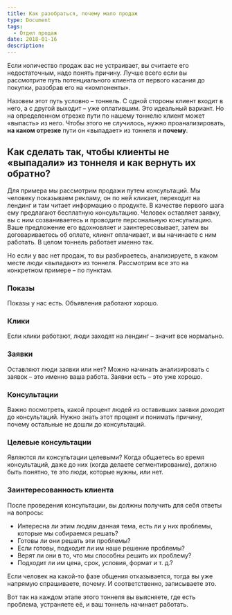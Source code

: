 ```yaml
---
title: Как разобраться, почему мало продаж
type: Document
tags:
  - Отдел продаж
date: 2018-01-16
description: 
---
```


Если количество продаж вас не устраивает, вы считаете его недостаточным, надо понять причину. Лучше всего если вы рассмотрите путь потенциального клиента от первого касания до покупки, разобрав его на «компоненты».

Назовем этот путь условно – тоннель. С одной стороны клиент входит в него, а с другой выходит – уже оплатившим. Это идеальный вариант. Но на определенном отрезке пути по нашему тоннелю клиент может «выпасть» из него. Чтобы этого не случилось, нужно проанализировать, **на каком отрезке** пути он «выпадает» из тоннеля и **почему**.

## Как сделать так, чтобы клиенты не «выпадали» из тоннеля и как вернуть их обратно?

Для примера мы рассмотрим продажи путем консультаций. Мы человеку показываем рекламу, он по ней кликает, переходит на лендинг и там читает информацию о продукте. В качестве первого шага ему предлагают бесплатную консультацию. Человек оставляет заявку, вы с ним созваниваетесь и проводите персональную консультацию. Ваше предложение его вдохновляет и заинтересовывает, затем вы договариваетесь об оплате, клиент оплачивает, и вы начинаете с ним работать. В целом тоннель работает именно так. 

Но если у вас нет продаж, то вы разбираетесь, анализируете, в каком месте люди «выпадают» из тоннеля. Рассмотрим все это на конкретном примере – по пунктам.

### Показы 

Показы у нас есть. Объявления работают хорошо. 

### Клики

Если клики работают, люди заходят на лендинг – значит все нормально.

### Заявки

Оставляют люди заявки или нет? Можно начинать анализировать с заявок – это именно ваша работа. Заявки есть – это уже хорошо.

### Консультации

Важно посмотреть, какой процент людей из оставивших заявки доходит до консультаций. Нужно знать этот процент и понимать причину, почему остальные не дошли до консультаций.

### Целевые консультации

Являются ли консультации целевыми? Когда общаетесь во время консультаций, даже до них (когда делаете сегментирование), должно быть понятно, те это люди, которые нужны, или нет.

### Заинтересованность клиента

После проведения консультации, вы должны получить для себя ответы на вопросы:

- Интересна ли этим людям данная тема, есть ли у них проблемы, которые мы собираемся решать?
- Готовы ли они решать эти проблемы? 
- Если готовы, подходит ли им наше решение проблемы? 
- Верят ли они в то, что мы способны решить их проблему?
- Подходит ли им цена, срок, условия, формат и т. д.? 

Если человек на какой-то фазе общения отказывается, тогда вы уже напрямую спрашиваете, почему. И соответственно, записываете это.

Вот так на каждом этапе этого тоннеля вы выясняете, где есть проблема, устраняете её, и ваш тоннель начинает работать.

